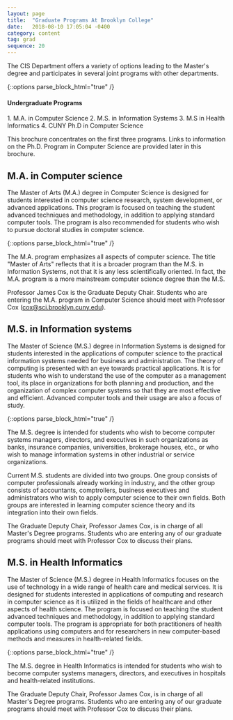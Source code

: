 ```yaml
---
layout: page
title:  "Graduate Programs At Brooklyn College"
date:   2018-08-10 17:05:04 -0400
category: content
tag: grad
sequence: 20
---
```


The CIS Department offers a variety of options leading to the Master's degree and participates in several joint programs with other departments.

{::options parse_block_html="true" /}
<div class="callout">
<h4>Undergraduate Programs</h4>
1. M.A. in Computer Science
2. M.S. in Information Systems
3.  M.S in Health Informatics
4. CUNY Ph.D in Computer Science

</div>

This brochure concentrates on the first three programs. Links to information on the Ph.D. Program in Computer Science are provided later in this brochure.

## M.A. in Computer science
The Master of Arts (M.A.) degree in Computer Science is designed for students interested in computer science research, system development, or advanced applications. This program is focused on teaching the student advanced techniques and methodology, in addition to applying standard computer tools. The program is also recommended for students who wish to pursue doctoral studies in computer science.

{::options parse_block_html="true" /}
<div class="callout">
The M.A. program emphasizes all aspects of computer science. The title "Master of Arts" reflects that it is a broader program than the M.S. in Information Systems, not that it is any less scientifically oriented. In fact, the M.A. program is a more mainstream computer science degree than the M.S.
</div>

Professor James Cox is the Graduate Deputy Chair. Students who are entering the M.A. program in Computer Science should meet with Professor Cox (<cox@sci.brooklyn.cuny.edu>).

## M.S. in Information systems
The Master of Science (M.S.) degree in Information Systems is designed for students interested in the applications of computer science to the practical information systems needed for business and administration. The theory of computing is presented with an eye towards practical applications. It is for students who wish to understand the use of the computer as a management tool, its place in organizations for both planning and production, and the organization of complex computer systems so that they are most effective and efficient. Advanced computer tools and their usage are also a focus of study.

{::options parse_block_html="true" /}
<div class="callout">
The M.S. degree is intended for students who wish to become computer systems managers, directors, and executives in such organizations as banks, insurance companies, universities, brokerage houses, etc., or who wish to manage information systems in other industrial or service organizations.
</div>

Current M.S. students are divided into two groups. One group consists of computer professionals already working in industry, and the other group consists of accountants, comptrollers, business executives and administrators who wish to apply computer science to their own fields. Both groups are interested in learning computer science theory and its integration into their own fields.

The Graduate Deputy Chair, Professor James Cox, is in charge of all Master's Degree programs. Students who are entering any of our graduate programs should meet with Professor Cox to discuss their plans.


## M.S. in Health Informatics

The Master of Science (M.S.) degree in Health Informatics focuses on the use of technology in a wide range of health care and medical services. It is designed for students interested in applications of computing and research in computer science as it is utilized in the fields of healthcare and other aspects of health science. The program is focused on teaching the student advanced techniques and methodology, in addition to applying standard computer tools. The program is appropriate for both practitioners of health applications using computers and for researchers in new computer-based methods and measures in health-related fields.

{::options parse_block_html="true" /}
<div class="callout">
The M.S. degree in Health Informatics is intended for students who wish to  become computer systems managers, directors, and executives in hospitals and health-related institutions.
</div>

The Graduate Deputy Chair, Professor James Cox, is in charge of all Master's Degree programs. Students who are entering any of our graduate programs should meet with Professor Cox to discuss their plans.

